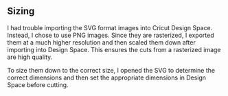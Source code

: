 ## Sizing ##
I had trouble importing the SVG format images into Cricut Design Space. Instead, I chose to use PNG images. Since they are rasterized, I exported them at a much higher resolution and then scaled them down after importing into Design Space. This ensures the cuts from a rasterized image are high quality.

To size them down to the correct size, I opened the SVG to determine the correct dimensions and then set the appropriate dimensions in Design Space before cutting.
